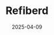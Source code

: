 ---  
layout: startup_page  
title: "Refiberd"  
id: "refiberd.com"  
permalink: "/refiberdrefiberd.com04092025/"  
website: "https://refiberd.com/"  
funding_round: ""  
funding_amount: "$300K"  
investors: "eBay Ventures"  
about: "Refiberd has developed an AI-powered system that identifies different fabric compositions for accurate sorting and recycling. This technology improves textile recycling efficiency, addressing the industry's waste-sorting challenges and promoting true circularity in fashion. Their system integrates into existing recycling infrastructures."  
markets: "Fashion, AI, Recycling, Sustainability"  
hq: "Cupertino, California, United States"  
founded_year: "2020"  
linkedin: "https://www.linkedin.com/company/refiberd"  
twitter: ""  
instagram: ""  
facebook: ""  
crunchbase: "https://www.crunchbase.com/organization/refiberd"  
pitchbook: "https://pitchbook.com/profiles/company/471926-71"  

date_display: "09-Apr-2025"  
date: "2025-04-09"

# SEO Optimization  
meta_title: "Refiberd -  Funding ($300K)"  
meta_description: "Refiberd, Refiberd has developed an AI-powered system that identifies different fabric compositions for accurate sorting and recycling. This technology improves..."  
meta_keywords: "Refiberd, Fashion, AI, Recycling, Sustainability,  funding"  
canonical_url: "https://startup.projectstartups.com/refiberdrefiberd.com04092025/"  
---